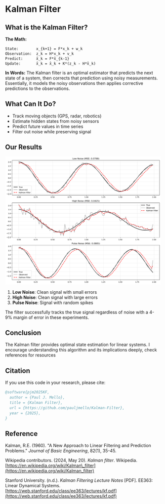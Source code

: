 # Kalman Filter

## What is the Kalman Filter?

**The Math:**
```
State:        x_{k+1} = F*x_k + w_k
Observation:  z_k = H*x_k + v_k
Predict:      x̂_k = F*x̂_{k-1}
Update:       x̂_k = x̂_k + K*(z_k - H*x̂_k)
```

**In Words:**
The Kalman filter is an optimal estimator that predicts the next state of a system, then corrects that prediction using noisy measurements. 
Essentially, it models the noisy observations then applies corrective predictions to the observations.

## What Can It Do?

- Track moving objects (GPS, radar, robotics)
- Estimate hidden states from noisy sensors
- Predict future values in time series
- Filter out noise while preserving signal

## Our Results

![Kalman Filter Results](images/kalman_results.png "Kalman Filter Comparison Results")

1. **Low Noise**: Clean signal with small errors
2. **High Noise**: Clean signal with large errors  
3. **Pulse Noise**: Signal with random spikes

The filter successfully tracks the true signal regardless of noise with a 4-9% margin of error in these experiments.

## Conclusion

The Kalman filter provides optimal state estimation for linear systems.
I encourage understanding this algorithm and its implications deeply, check references for resources


## Citation

If you use this code in your research, please cite:

```bibtex
@software{pjm2025KF,
  author = {Paul J. Mello},
  title = {Kalman Filter},
  url = {https://github.com/pauljmello/Kalman-Filter},
  year = {2025},
}
```

## Reference

Kalman, R.E. (1960). "A New Approach to Linear Filtering and Prediction Problems." *Journal of Basic Engineering*, 82(1), 35-45.

Wikipedia contributors. (2024, May 20). *Kalman filter*. Wikipedia. [https://en.wikipedia.org/wiki/Kalman\_filter](https://en.wikipedia.org/wiki/Kalman_filter)

Stanford University. (n.d.). *Kalman Filtering Lecture Notes* \[PDF]. EE363: Linear Dynamical Systems. [https://web.stanford.edu/class/ee363/lectures/kf.pdf](https://web.stanford.edu/class/ee363/lectures/kf.pdf)